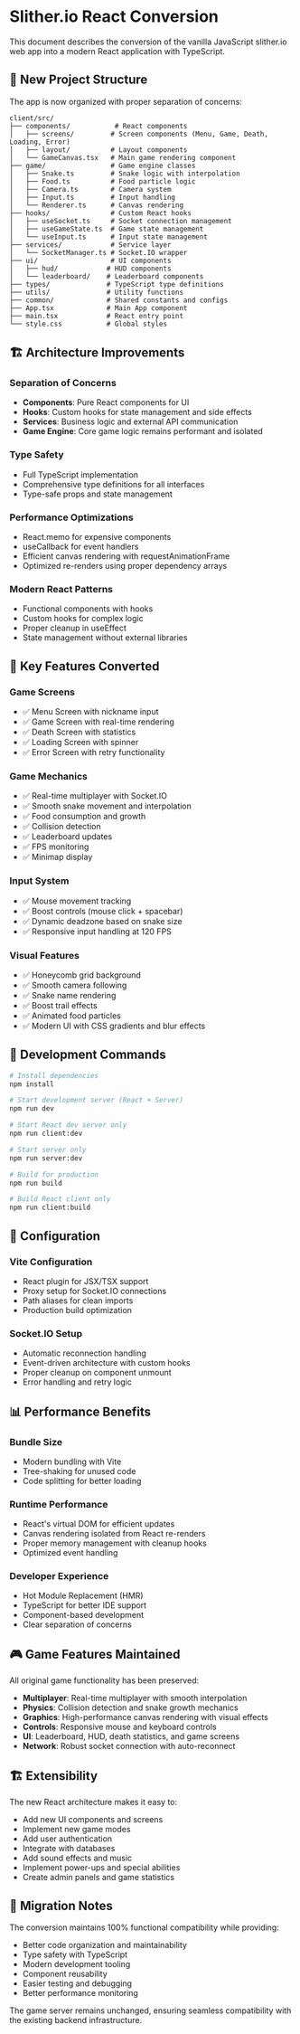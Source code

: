 # Slither.io React Conversion

This document describes the conversion of the vanilla JavaScript slither.io web app into a modern React application with TypeScript.

## 🚀 New Project Structure

The app is now organized with proper separation of concerns:

```
client/src/
├── components/           # React components
│   ├── screens/         # Screen components (Menu, Game, Death, Loading, Error)
│   ├── layout/          # Layout components
│   └── GameCanvas.tsx   # Main game rendering component
├── game/                # Game engine classes
│   ├── Snake.ts         # Snake logic with interpolation
│   ├── Food.ts          # Food particle logic  
│   ├── Camera.ts        # Camera system
│   ├── Input.ts         # Input handling
│   └── Renderer.ts      # Canvas rendering
├── hooks/               # Custom React hooks
│   ├── useSocket.ts     # Socket connection management
│   ├── useGameState.ts  # Game state management
│   └── useInput.ts      # Input state management
├── services/            # Service layer
│   └── SocketManager.ts # Socket.IO wrapper
├── ui/                  # UI components
│   ├── hud/            # HUD components
│   └── leaderboard/    # Leaderboard components
├── types/              # TypeScript type definitions
├── utils/              # Utility functions
├── common/             # Shared constants and configs
├── App.tsx             # Main App component
├── main.tsx            # React entry point
└── style.css           # Global styles
```

## 🏗️ Architecture Improvements

### **Separation of Concerns**
- **Components**: Pure React components for UI
- **Hooks**: Custom hooks for state management and side effects
- **Services**: Business logic and external API communication
- **Game Engine**: Core game logic remains performant and isolated

### **Type Safety**
- Full TypeScript implementation
- Comprehensive type definitions for all interfaces
- Type-safe props and state management

### **Performance Optimizations**
- React.memo for expensive components
- useCallback for event handlers
- Efficient canvas rendering with requestAnimationFrame
- Optimized re-renders using proper dependency arrays

### **Modern React Patterns**
- Functional components with hooks
- Custom hooks for complex logic
- Proper cleanup in useEffect
- State management without external libraries

## 🔧 Key Features Converted

### **Game Screens**
- ✅ Menu Screen with nickname input
- ✅ Game Screen with real-time rendering
- ✅ Death Screen with statistics
- ✅ Loading Screen with spinner
- ✅ Error Screen with retry functionality

### **Game Mechanics**
- ✅ Real-time multiplayer with Socket.IO
- ✅ Smooth snake movement and interpolation
- ✅ Food consumption and growth
- ✅ Collision detection
- ✅ Leaderboard updates
- ✅ FPS monitoring
- ✅ Minimap display

### **Input System**
- ✅ Mouse movement tracking
- ✅ Boost controls (mouse click + spacebar)
- ✅ Dynamic deadzone based on snake size
- ✅ Responsive input handling at 120 FPS

### **Visual Features**
- ✅ Honeycomb grid background
- ✅ Smooth camera following
- ✅ Snake name rendering
- ✅ Boost trail effects
- ✅ Animated food particles
- ✅ Modern UI with CSS gradients and blur effects

## 🚀 Development Commands

```bash
# Install dependencies
npm install

# Start development server (React + Server)
npm run dev

# Start React dev server only
npm run client:dev

# Start server only  
npm run server:dev

# Build for production
npm run build

# Build React client only
npm run client:build
```

## 🔧 Configuration

### **Vite Configuration**
- React plugin for JSX/TSX support
- Proxy setup for Socket.IO connections
- Path aliases for clean imports
- Production build optimization

### **Socket.IO Setup**
- Automatic reconnection handling
- Event-driven architecture with custom hooks
- Proper cleanup on component unmount
- Error handling and retry logic

## 📊 Performance Benefits

### **Bundle Size**
- Modern bundling with Vite
- Tree-shaking for unused code
- Code splitting for better loading

### **Runtime Performance**
- React's virtual DOM for efficient updates
- Canvas rendering isolated from React re-renders
- Proper memory management with cleanup hooks
- Optimized event handling

### **Developer Experience**
- Hot Module Replacement (HMR)
- TypeScript for better IDE support
- Component-based development
- Clear separation of concerns

## 🎮 Game Features Maintained

All original game functionality has been preserved:

- **Multiplayer**: Real-time multiplayer with smooth interpolation
- **Physics**: Collision detection and snake growth mechanics  
- **Graphics**: High-performance canvas rendering with visual effects
- **Controls**: Responsive mouse and keyboard controls
- **UI**: Leaderboard, HUD, death statistics, and game screens
- **Network**: Robust socket connection with auto-reconnect

## 🏗️ Extensibility

The new React architecture makes it easy to:

- Add new UI components and screens
- Implement new game modes
- Add user authentication
- Integrate with databases
- Add sound effects and music
- Implement power-ups and special abilities
- Create admin panels and game statistics

## 🔄 Migration Notes

The conversion maintains 100% functional compatibility while providing:

- Better code organization and maintainability
- Type safety with TypeScript
- Modern development tooling
- Component reusability
- Easier testing and debugging
- Better performance monitoring

The game server remains unchanged, ensuring seamless compatibility with the existing backend infrastructure. 